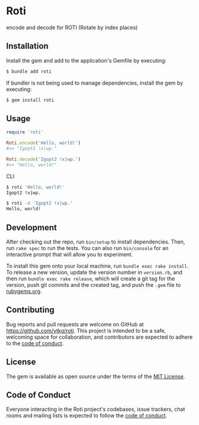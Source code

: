 # Roti

encode and decode for ROTI (Rotate by index places)

## Installation

Install the gem and add to the application's Gemfile by executing:

```bash
$ bundle add roti
```

If bundler is not being used to manage dependencies, install the gem by executing:

```bash
$ gem install roti
```

## Usage

```ruby
require 'roti'

Roti.encode('Hello, world!')
#=> "Igopt2 !x|wp."

Roti.decode('Igopt2 !x|wp.')
#=> "Hello, world!"
```

CLI

```bash
$ roti 'Hello, world!'
Igopt2 !x|wp.

$ roti -d 'Igopt2 !x|wp.'
Hello, world!
```

## Development

After checking out the repo, run `bin/setup` to install dependencies. Then, run `rake spec` to run the tests. You can also run `bin/console` for an interactive prompt that will allow you to experiment.

To install this gem onto your local machine, run `bundle exec rake install`. To release a new version, update the version number in `version.rb`, and then run `bundle exec rake release`, which will create a git tag for the version, push git commits and the created tag, and push the `.gem` file to [rubygems.org](https://rubygems.org).

## Contributing

Bug reports and pull requests are welcome on GitHub at https://github.com/ytkg/roti. This project is intended to be a safe, welcoming space for collaboration, and contributors are expected to adhere to the [code of conduct](https://github.com/ytkg/roti/blob/main/CODE_OF_CONDUCT.md).

## License

The gem is available as open source under the terms of the [MIT License](https://opensource.org/licenses/MIT).

## Code of Conduct

Everyone interacting in the Roti project's codebases, issue trackers, chat rooms and mailing lists is expected to follow the [code of conduct](https://github.com/ytkg/roti/blob/main/CODE_OF_CONDUCT.md).
